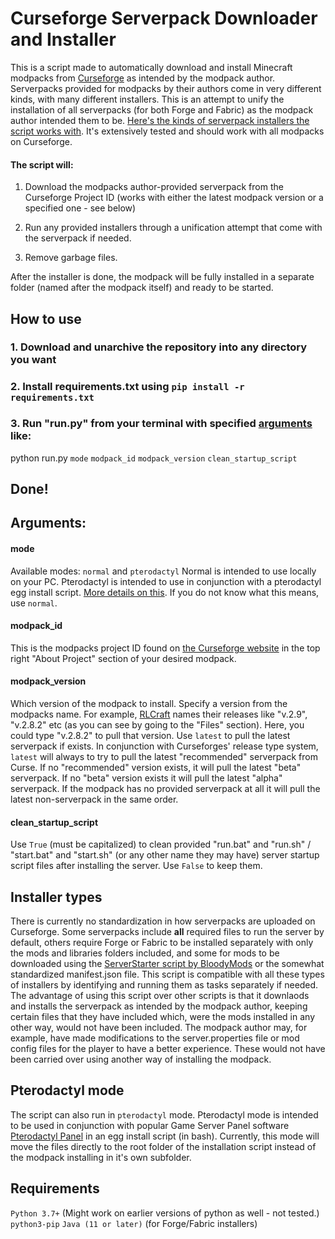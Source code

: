 # Curseforge Serverpack Downloader and Installer

This is a script made to automatically download and install Minecraft modpacks from 
<a href="https://curseforge.com">Curseforge</a> as intended by the modpack author. Serverpacks provided for modpacks by their authors come in very different kinds, with many different installers. This is an attempt to unify the installation of all serverpacks (for both Forge and Fabric) as the modpack author intended them to be. [Here's the kinds of serverpack installers the script works with](#installer-types). It's extensively tested and should work with all modpacks on Curseforge.

#### The script will:
1. Download the modpacks author-provided serverpack from the Curseforge Project ID (works with either the latest modpack version or a specified one - see below)

2. Run any provided installers through a unification attempt that come with the serverpack if needed.

3. Remove garbage files.

After the installer is done, the modpack will be fully installed in a separate folder (named after the modpack itself) and ready to be started.

## How to use
### 1. Download and unarchive the repository into any directory you want

### 2. Install requirements.txt using ```pip install -r requirements.txt```

### 3. Run "run.py" from your terminal with specified [arguments](#arguments) like:
python run.py ```mode``` ```modpack_id``` ```modpack_version``` ```clean_startup_script```

## Done!


## Arguments:
#### mode
Available modes: ```normal``` and ```pterodactyl```
Normal is intended to use locally on your PC. Pterodactyl is intended to use in conjunction with a pterodactyl egg install script. [More details on this](#pterodactyl-mode). If you do not know what this means, use ```normal```.
#### modpack_id
This is the modpacks project ID found on <a href="https://www.curseforge.com/minecraft/modpacks">the Curseforge website</a> in the top right "About Project" section of your desired modpack.
#### modpack_version
Which version of the modpack to install. Specify a version from the modpacks name. For example, <a href="https://www.curseforge.com/minecraft/modpacks/rlcraft">RLCraft</a> names their releases like "v.2.9", "v.2.8.2" etc (as you can see by going to the "Files" section). Here, you could type "v.2.8.2" to pull that version. Use ```latest``` to pull the latest serverpack if exists. In conjunction with Curseforges' release type system, ```latest``` will always to try to pull the latest "recommended" serverpack from Curse. If no "recommended" version exists, it will pull the latest "beta" serverpack. If no "beta" version exists it will pull the latest "alpha" serverpack. If the modpack has no provided serverpack at all it will pull the latest non-serverpack in the same order.
#### clean_startup_script
Use ```True``` (must be capitalized) to clean provided "run.bat" and "run.sh" / "start.bat" and "start.sh" (or any other name they may have) server startup script files after installing the server. Use ```False``` to keep them.

## Installer types
There is currently no standardization in how serverpacks are uploaded on Curseforge. Some serverpacks include **all** required files to run the server by default, others require Forge or Fabric to be installed separately with only the mods and libraries folders included, and some for mods to be downloaded using the [ServerStarter script by BloodyMods](https://github.com/BloodyMods/ServerStarter) or the somewhat standardized manifest.json file. This script is compatible with all these  types of installers by identifying and running them as tasks separately if needed. The advantage of using this script over other scripts is that it downlaods and installs the serverpack as intended by the modpack author, keeping certain files that they have included which, were the mods installed in any other way, would not have been included. The modpack author may, for example, have made modifications to the server.properties file or mod config files for the player to have a better experience. These would not have been carried over using another way of installing the modpack.

## Pterodactyl mode
The script can also run in ```pterodactyl``` mode. Pterodactyl mode is intended to be used in conjunction with popular Game Server Panel software [Pterodactyl Panel](https://github.com/pterodactyl/panel) in an egg install script (in bash). Currently, this mode will move the files directly to the root folder of the installation script instead of the modpack installing in it's own subfolder.

## Requirements
```Python 3.7+``` (Might work on earlier versions of python as well - not tested.)
```python3-pip```
```Java (11 or later)``` (for Forge/Fabric installers)
